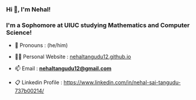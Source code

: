 <h3>Hi 👋, I'm Nehal!</h3>
<h3>I'm a Sophomore at UIUC studying Mathematics and Computer Science!</h3>

- 👨 Pronouns : (he/him)

- 👨‍💻 Personal Website : [nehaltangudu12.github.io](nehaltangudu12.github.io)

- 📫 Email : **nehaltangudu12@gmail.com**

- 📋 Linkedin Profile : https://www.linkedin.com/in/nehal-sai-tangudu-737b00214/
